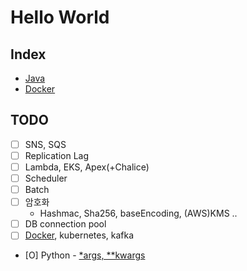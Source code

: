 # Hello World

## Index
- [Java](https://github.com/yuueuni/helloworld/tree/main/Java)
- [Docker](https://github.com/yuueuni/helloworld/tree/main/Docker)

## TODO
- [ ] SNS, SQS
- [ ] Replication Lag
- [ ] Lambda, EKS, Apex(+Chalice)
- [ ] Scheduler
- [ ] Batch
- [ ] 암호화
    - Hashmac, Sha256, baseEncoding, (AWS)KMS ..
- [ ] DB connection pool
- [ ] [Docker](https://github.com/yuueuni/helloworld/tree/main/Docker), kubernetes, kafka
- [O] Python - [*args, **kwargs](https://github.com/yuueuni/helloworld/tree/main/Python/argument.md)
